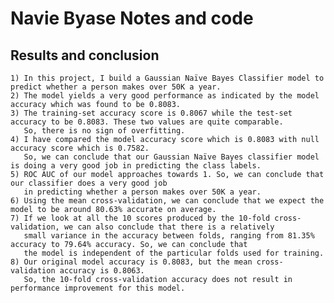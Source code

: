 # Navie Byase Notes and code
## Results and conclusion 

    1) In this project, I build a Gaussian Naïve Bayes Classifier model to predict whether a person makes over 50K a year. 
    2) The model yields a very good performance as indicated by the model accuracy which was found to be 0.8083.
    3) The training-set accuracy score is 0.8067 while the test-set accuracy to be 0.8083. These two values are quite comparable.
       So, there is no sign of overfitting.
    4) I have compared the model accuracy score which is 0.8083 with null accuracy score which is 0.7582.
       So, we can conclude that our Gaussian Naïve Bayes classifier model is doing a very good job in predicting the class labels.
    5) ROC AUC of our model approaches towards 1. So, we can conclude that our classifier does a very good job 
       in predicting whether a person makes over 50K a year.
    6) Using the mean cross-validation, we can conclude that we expect the model to be around 80.63% accurate on average.
    7) If we look at all the 10 scores produced by the 10-fold cross-validation, we can also conclude that there is a relatively
       small variance in the accuracy between folds, ranging from 81.35% accuracy to 79.64% accuracy. So, we can conclude that 
       the model is independent of the particular folds used for training.
    8) Our original model accuracy is 0.8083, but the mean cross-validation accuracy is 0.8063. 
       So, the 10-fold cross-validation accuracy does not result in performance improvement for this model.

